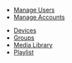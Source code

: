 <!-- - [Home](/) -->

<!-- - Distributor
  - [Devices](/distributor/devices.md)
  - [Groups](/distributor/groups.md)
  - [Media Library](/distributor/media_library.md)
  - [Playlist](/distributor/playlist.md) -->
  - [Manage Users](/distributor/manage_users.md)
  - [Manage Accounts](/distributor/manage_accounts.md)

<!-- - Account Admin -->
  - [Devices](/account_admin/devices.md)
  - [Groups](/account_admin/groups.md)
  - [Media Library](/account_admin/media_library.md)
  - [Playlist](/account_admin/playlist.md)

<!-- - Account User
  - [Devices](/account_user/devices.md)
  - [Groups](/account_user/groups.md)
  - [Media Library](/account_user/media_library.md)
  - [Playlist](/account_user/playlist.md) -->

<!-- - Languages
  - [English](/)
  - [Japanese](/jp/)
  - [Korean](/kr/) -->
